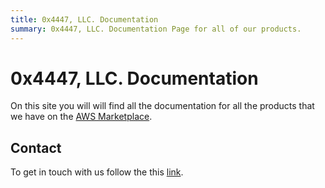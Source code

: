 ```yaml
---
title: 0x4447, LLC. Documentation
summary: 0x4447, LLC. Documentation Page for all of our products.
---
```


# 0x4447, LLC. Documentation

On this site you will will find all the documentation for all the products that we have on the [AWS Marketplace](https://aws.amazon.com/marketplace/seller-profile?id=80edcebf-11fb-4c36-a3f4-49eb40b518a3).

## Contact

To get in touch with us follow the this [link](https://0x4447.com/contact).